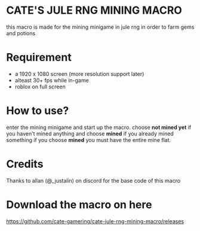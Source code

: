 # CATE'S JULE RNG MINING MACRO
this macro is made for the mining minigame in jule rng in order to farm gems and potions

# Requirement
- a 1920 x 1080 screen (more resolution support later)
- alteast 30+ fps while in-game
- roblox on full screen

# How to use? 

enter the mining minigame and start up the macro. choose **not mined yet** if you haven't mined anything and choose **mined** if you already mined something
if you choose **mined** you must have the entire mine flat.

# Credits
Thanks to allan (@_justalin) on discord for the base code of this macro

# Download the macro on here
https://github.com/cate-gamering/cate-jule-rng-mining-macro/releases
